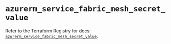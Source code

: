 # `azurerm_service_fabric_mesh_secret_value`

Refer to the Terraform Registry for docs: [`azurerm_service_fabric_mesh_secret_value`](https://registry.terraform.io/providers/hashicorp/azurerm/2.99.0/docs/resources/service_fabric_mesh_secret_value).
